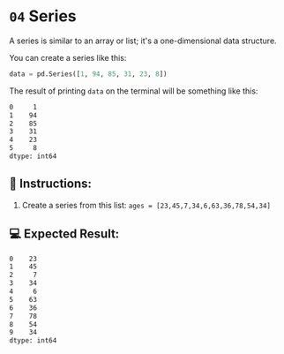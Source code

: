 # `04` Series

A series is similar to an array or list; it's a one-dimensional data structure.

You can create a series like this:

```py
data = pd.Series([1, 94, 85, 31, 23, 8])
```

The result of printing `data` on the terminal will be something like this: 

```bash
0     1
1    94
2    85
3    31
4    23
5     8
dtype: int64
```

## 📝 Instructions:

1. Create a series from this list: `ages = [23,45,7,34,6,63,36,78,54,34]`

## 💻 Expected Result:

```bash
0    23
1    45
2     7
3    34
4     6
5    63
6    36
7    78
8    54
9    34
dtype: int64
```
